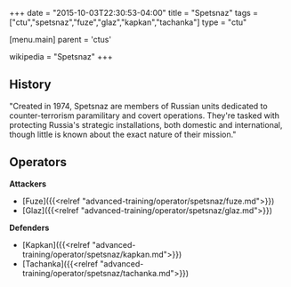 +++
date = "2015-10-03T22:30:53-04:00"
title = "Spetsnaz"
tags = ["ctu","spetsnaz","fuze","glaz","kapkan","tachanka"]
type = "ctu"

[menu.main]
  parent = 'ctus'

wikipedia = "Spetsnaz"
+++

## History

"Created in 1974, Spetsnaz are members of Russian units dedicated to counter-terrorism paramilitary and covert operations. They're tasked with protecting Russia's strategic installations, both domestic and international, though little is known about the exact nature of their mission."

## Operators

**Attackers**

- [Fuze]({{<relref "advanced-training/operator/spetsnaz/fuze.md">}})
- [Glaz]({{<relref "advanced-training/operator/spetsnaz/glaz.md">}})

**Defenders**

- [Kapkan]({{<relref "advanced-training/operator/spetsnaz/kapkan.md">}})
- [Tachanka]({{<relref "advanced-training/operator/spetsnaz/tachanka.md">}})
